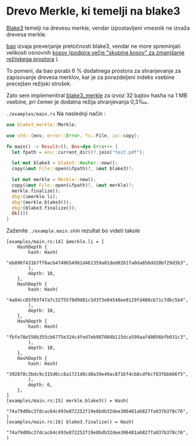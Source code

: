 # Drevo Merkle, ki temelji na blake3

[Blake3](https://github.com/BLAKE3-team/BLAKE3) temelji na drevesu merkle, vendar izpostavljeni vmesnik ne izvaža drevesa merkle.

[bao](https://github.com/oconnor663/bao) izvaja preverjanje pretočnosti blake3, vendar ne more spreminjati velikosti osnovnih [kosov (podpira večje "skupine kosov" za zmanjšanje režijskega prostora](https://github.com/oconnor663/bao/issues/34) ).

To pomeni, da bao porabi 6 % dodatnega prostora za shranjevanje za zapisovanje drevesa merklov, kar je za porazdeljeni indeks vsebine precejšen režijski strošek.

Zato sem implementiral [blake3_merkle](https://github.com/rmw-lib/blake3_merkle) za izvoz 32 bajtov hasha na 1 MB vsebine, pri čemer je dodatna režija shranjevanja 0,3‱.

`./examples/main.rs` Na naslednji način :

```rust
use blake3_merkle::Merkle;

use std::{env, error::Error, fs::File, io::copy};

fn main() -> Result<(), Box<dyn Error>> {
  let fpath = env::current_dir()?.join("test.pdf");

  let mut blake3 = blake3::Hasher::new();
  copy(&mut File::open(&fpath)?, &mut blake3)?;

  let mut merkle = Merkle::new();
  copy(&mut File::open(&fpath)?, &mut merkle)?;
  merkle.finalize();
  dbg!(&merkle.li);
  dbg!(merkle.blake3());
  dbg!(blake3.finalize());
  Ok(())
}
```

Zaženite `./example.main.sh`in rezultat bo videti takole

```
[examples/main.rs:14] &merkle.li = [
    HashDepth {
        hash: Hash(
            "eb896f431b7ff8acb4749b54981d461359a01ded0261fa0da856dd28bf29d3b3",
        ),
        depth: 10,
    },
    HashDepth {
        hash: Hash(
            "4a84cc85f03f47a7c32755f8d9d81c5d3f3e04548ee8129fd480cb71c7dbc5b4",
        ),
        depth: 10,
    },
    HashDepth {
        hash: Hash(
            "fbfe78e550b355cb6775e324c4fed7eb987084b115dca599aaf40056bfb031c3",
        ),
        depth: 10,
    },
    HashDepth {
        hash: Hash(
            "392878c3bdc9c315d6cc8a1721d8cd0a39e49ac8716f4cb8cdf6cf83fbb666f5",
        ),
        depth: 6,
    },
]
[examples/main.rs:15] merkle.blake3() = Hash(
    "74a79d0bc37dcac64c493e872252f19e8bdb32dee306481a6827fa037b378c76",
)
[examples/main.rs:16] blake3.finalize() = Hash(
    "74a79d0bc37dcac64c493e872252f19e8bdb32dee306481a6827fa037b378c76",
)
```